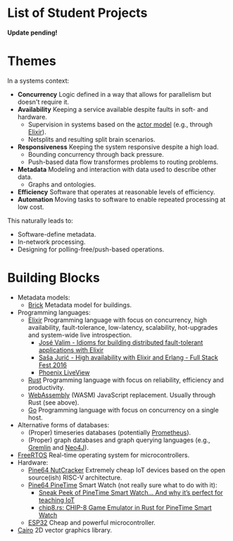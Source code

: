 # List of Student Projects

**Update pending!**

# Themes

In a systems context:
- **Concurrency** Logic defined in a way that allows for parallelism but doesn't require it.
- **Availability** Keeping a service available despite faults in soft- and hardware.
  - Supervision in systems based on the [actor model](https://en.wikipedia.org/wiki/Actor_model) (e.g., through [Elixir](https://elixir-lang.org)).
  - Netsplits and resulting split brain scenarios.
- **Responsiveness** Keeping the system responsive despite a high load.
  - Bounding concurrency through back pressure.
  - Push-based data flow transformes problems to routing problems.
- **Metadata** Modeling and interaction with data used to describe other data.
  - Graphs and ontologies.
- **Efficiency** Software that operates at reasonable levels of efficiency.
- **Automation** Moving tasks to software to enable repeated processing at low cost.

This naturally leads to:
- Software-define metadata.
- In-network processing.
- Designing for polling-free/push-based operations.

# Building Blocks

- Metadata models:
  - [Brick](https://brickschema.org) Metadata model for buildings.
- Programming languages:
  - [Elixir](https://elixir-lang.org) Programming language with focus on concurrency, high availability, fault-tolerance, low-latency, scalability, hot-upgrades and system-wide live introspection.
    - [José Valim - Idioms for building distributed fault-tolerant applications with Elixir](https://www.youtube.com/watch?v=MMfYXEH9KsY)
    - [Saša Jurić - High availability with Elixir and Erlang - Full Stack Fest 2016](https://www.youtube.com/watch?v=Ba3aCm3A0o8)
    - [Phoenix LiveView](https://www.youtube.com/watch?v=k4mSbCoBTPI)
  - [Rust](https://www.rust-lang.org) Programming language with focus on reliability, efficiency and productivity.
  - [WebAssembly](https://webassembly.org) (WASM) JavaScript replacement. Usually through Rust (see above).
  - [Go](https://golang.org) Programming language with focus on concurrency on a single host.
- Alternative forms of databases:
  - (Proper) timeseries databases (potentially [Prometheus](https://en.wikipedia.org/wiki/Prometheus_(software))).
  - (Proper) graph databases and graph querying languages (e.g., [Gremlin](https://en.wikipedia.org/wiki/Gremlin_(query_language)) and [Neo4J](https://neo4j.com)).
- [FreeRTOS](https://www.freertos.org) Real-time operating system for microcontrollers.
- Hardware:
  - [Pine64 NutCracker](https://wiki.pine64.org/wiki/Nutcracker) Extremely cheap IoT devices based on the open source(ish) RISC-V architecture.
  - [Pine64 PineTime](https://www.pine64.org/pinetime/) Smart Watch (not really sure what to do with it):
    - [Sneak Peek of PineTime Smart Watch… And why it’s perfect for teaching IoT](https://medium.com/swlh/sneak-peek-of-pinetime-smart-watch-and-why-its-perfect-for-teaching-iot-81b74161c159)
    - [chip8.rs: CHIP-8 Game Emulator in Rust for PineTime Smart Watch](https://lupyuen.github.io/pinetime-rust-mynewt/articles/chip8)
  - [ESP32](http://esp32.net) Cheap and powerful microcontroller.
- [Cairo](https://www.cairographics.org) 2D vector graphics library.

